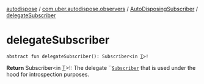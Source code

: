 [autodispose](../../index.md) / [com.uber.autodispose.observers](../index.md) / [AutoDisposingSubscriber](index.md) / [delegateSubscriber](./delegate-subscriber.md)

# delegateSubscriber

`abstract fun delegateSubscriber(): Subscriber<in `[`T`](index.md#T)`>!`

**Return**
Subscriber&lt;in&nbsp;[T](index.md#T)&gt;!: The delegate ``[`Subscriber`](#) that is used under the hood for introspection purposes.

